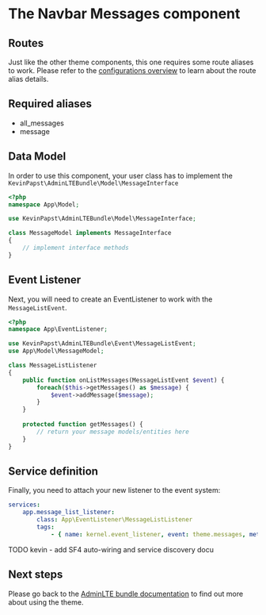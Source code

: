 # The Navbar Messages component

## Routes
Just like the other theme components, this one requires some route aliases to work. 
Please refer to the [configurations overview](configurations.md) to learn about the route alias details. 

## Required aliases
* all_messages
* message

## Data Model

In order to use this component, your user class has to implement the `KevinPapst\AdminLTEBundle\Model\MessageInterface`
```php
<?php
namespace App\Model;

use KevinPapst\AdminLTEBundle\Model\MessageInterface;

class MessageModel implements MessageInterface 
{
    // implement interface methods
}
```

## Event Listener
Next, you will need to create an EventListener to work with the `MessageListEvent`.
```php
<?php
namespace App\EventListener;

use KevinPapst\AdminLTEBundle\Event\MessageListEvent;
use App\Model\MessageModel;

class MessageListListener
{
    public function onListMessages(MessageListEvent $event) {
        foreach($this->getMessages() as $message) {
            $event->addMessage($message);
        }
    }
    
    protected function getMessages() {
        // return your message models/entities here
    }
}
```
## Service definition

Finally, you need to attach your new listener to the event system:
```yaml
services:
    app.message_list_listener:
        class: App\EventListener\MessageListListener
        tags:
            - { name: kernel.event_listener, event: theme.messages, method: onListMessages }
```

TODO kevin - add SF4 auto-wiring and service discovery docu

## Next steps

Please go back to the [AdminLTE bundle documentation](README.md) to find out more about using the theme.

